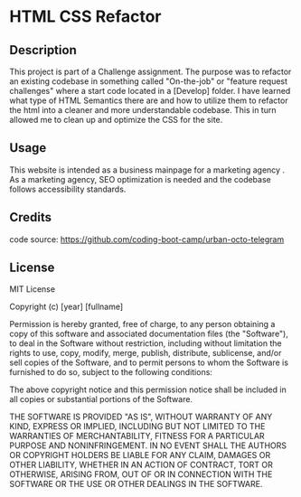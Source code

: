 # HTML CSS Refactor

## Description

This project is part of a Challenge assignment. The purpose was to refactor an existing codebase in something called "On-the-job" or "feature request challenges" where a start code located in a [Develop] folder. 
I have learned what type of HTML Semantics there are and how to utilize them to refactor the html into a cleaner and more understandable codebase. This in turn allowed me to clean up and optimize the CSS for the site.

## Usage

This website is intended as a business mainpage for a marketing agency . As a marketing agency, SEO optimization is needed and the codebase follows accessibility standards. 

## Credits

code source: https://github.com/coding-boot-camp/urban-octo-telegram


## License

MIT License

Copyright (c) [year] [fullname]

Permission is hereby granted, free of charge, to any person obtaining a copy
of this software and associated documentation files (the "Software"), to deal
in the Software without restriction, including without limitation the rights
to use, copy, modify, merge, publish, distribute, sublicense, and/or sell
copies of the Software, and to permit persons to whom the Software is
furnished to do so, subject to the following conditions:

The above copyright notice and this permission notice shall be included in all
copies or substantial portions of the Software.

THE SOFTWARE IS PROVIDED "AS IS", WITHOUT WARRANTY OF ANY KIND, EXPRESS OR
IMPLIED, INCLUDING BUT NOT LIMITED TO THE WARRANTIES OF MERCHANTABILITY,
FITNESS FOR A PARTICULAR PURPOSE AND NONINFRINGEMENT. IN NO EVENT SHALL THE
AUTHORS OR COPYRIGHT HOLDERS BE LIABLE FOR ANY CLAIM, DAMAGES OR OTHER
LIABILITY, WHETHER IN AN ACTION OF CONTRACT, TORT OR OTHERWISE, ARISING FROM,
OUT OF OR IN CONNECTION WITH THE SOFTWARE OR THE USE OR OTHER DEALINGS IN THE
SOFTWARE.
